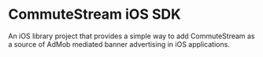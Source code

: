 # CommuteStream iOS SDK

An iOS library project that provides a simple way to add CommuteStream
as a source of AdMob mediated banner advertising in iOS applications.
